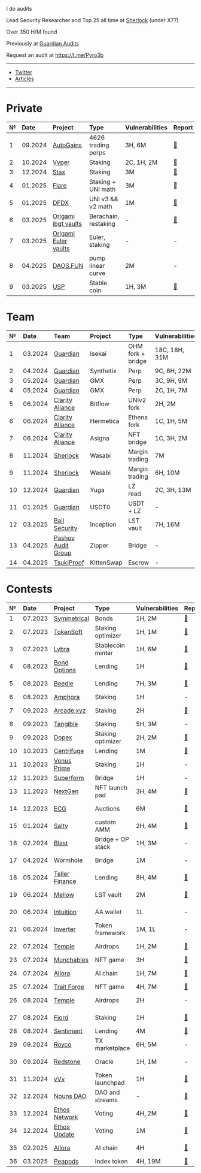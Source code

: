 I do audits

Lead Security Researcher and Top 25 all time at [Sherlock](https://audits.sherlock.xyz/leaderboards) (under X77)

Over 350 H/M found

Previously at [Guardian Audits](https://guardianaudits.com/)

Request an audit at https://t.me/Pyro3b

---

- [Twitter](https://x.com/0x3b33)
- [Articles](https://mirror.xyz/0x3b338e782859aE11c0B15694bc482a9aFa4A5809)

---

# Private 
| № | Date  | Project |  Type | Vulnerabilities | Report | Language |
|:--|:--|:--|:--|:--|:--|:--|
| 1 | 09.2024 | [AutoGains](https://x.com/auto_gains) | 4626 trading perps | 3H, 6M | [📑](https://github.com/0x3b33/reports/blob/master/Autogains.pdf) | Solidity |
| 2 | 10.2024 | [Vyper](https://www.vyper.win/) | Staking | 2C, 1H, 2M | [📑](https://github.com/0x3b33/reports/blob/master/Vyper.pdf) | Solidity |
| 3 | 12.2024 | [Stax](https://docs.helios-hlx.win/stax) | Staking | 3M | [📑](https://github.com/0x3b33/reports/blob/master/Stax.pdf) | Solidity |
| 4 | 01.2025 | [Flare](https://www.flare.win/) | Staking + UNI math | 3M | 📑 | Solidity |
| 5 | 01.2025 | [DFDX](https://dragonx.win/) | UNI v3 && v2 math | 1M | [📑](https://github.com/0x3b33/reports/blob/master/DFDX.pdf) | Solidity |
| 6 | 03.2025 | [Origami ibgt vaults](https://origami.finance/) | Berachain, restaking | - | [📑](https://github.com/0x3b33/reports/blob/master/Origami.pdf) | Solidity |
| 7 | 03.2025 | [Origami Euler vaults](https://origami.finance/) | Euler, staking | - | - | Solidity |
| 8 | 04.2025 | [DAOS.FUN](https://www.daos.fun/) | pump linear curve | 2M | - | Solana |
| 9 | 03.2025 | [USP](https://pareto.credit/) | Stable coin | 1H, 3M | [📑](https://github.com/0x3b33/reports/blob/master/USP.pdf) | Solidity |


# Team
| № | Date | Team | Project |  Type | Vulnerabilities | Report | Language |
|:--|:--|:--|:--|:--|:--|:--|:--|
| 1 | 03.2024 | [Guardian](https://guardianaudits.com/) | Isekai | OHM fork + bridge| 18C, 18H, 31M | - | Solidity |
| 2 | 04.2024 | [Guardian](https://guardianaudits.com/) | Synthetix | Perp | 9C, 6H, 22M | [📑](https://github.com/GuardianAudits/Audits/blob/main/Synthetix/2024-04-18_Synthetix_BFP_Market.pdf) | Solidity |
| 3 | 05.2024 | [Guardian](https://guardianaudits.com/) | GMX | Perp | 3C, 9H, 9M | [📑](https://github.com/GuardianAudits/Audits/blob/main/GMX/2024-06-14_GMX_Updates_1.pdf) | Solidity |
| 4 | 05.2024 | [Guardian](https://guardianaudits.com/) | GMX | Perp | 2C, 1H, 7M | [📑](https://github.com/GuardianAudits/Audits/blob/main/GMX/2024-06-14_GMX_Updates_2.pdf) | Solidity |
| 5 | 06.2024 | [Clarity Aliance](https://x.com/ClarAllianceSTX) | Bitflow | UNIv2 fork | 2H, 2M | [📑](https://github.com/Clarity-Alliance/audits/blob/main/Clarity%20Alliance%20-%20Bitflow.pdf) | Clarity (Stacks) |
| 6 | 06.2024 | [Clarity Aliance](https://x.com/ClarAllianceSTX) | Hermetica | Ethena fork | 1C, 1H, 5M | [📑](https://github.com/Clarity-Alliance/audits/blob/main/Clarity%20Alliance%20-%20Hermetica.pdf) | Clarity (Stacks) |
| 7 | 06.2024 | [Clarity Aliance](https://x.com/ClarAllianceSTX) | Asigna | NFT bridge | 1C, 3H, 2M | - | Clarity (Stacks) |
| 8 | 11.2024 | [Sherlock](https://audits.sherlock.xyz) | Wasabi | Margin trading | 7M | [📑](https://github.com/sherlock-protocol/sherlock-reports/blob/main/audits/2024.11.28%20-%20Final%20-%20Wasabi%20Audit%20Report.pdf) | Solidity |
| 9 | 11.2024 | [Sherlock](https://audits.sherlock.xyz) | Wasabi | Margin trading | 6H, 10M | - | Solana |
| 10 | 12.2024 | [Guardian](https://guardianaudits.com/) | Yuga | LZ read | 2C, 3H, 13M | - | Solidity |
| 11 | 01.2025 | [Guardian](https://guardianaudits.com/) | USDT0 | USDT + LZ | - | [📑](https://github.com/Everdawn-Labs/usdt0-audit-reports/blob/main/Guardian/USDT0_Arbitrum_Upgrade.pdf) | Solidity |
| 12 | 03.2025 | [Bail Security](https://bailsec.io/) | Inception | LST vault | 7H, 16M | - | Solidity |
| 13 | 04.2025 | [Pashov Audit Group](https://www.pashov.net/) | Zipper | Bridge | - | - | Solidity |
| 14 | 04.2025 | [TsukiProof](https://tsukiproof.com/) | KittenSwap | Escrow | - | - | Solidity |


# Contests 
| № | Date | Project | Type | Vulnerabilities | Report  | Language | Rank |
|:--|:--|:--|:--|:--|:--|:--|:--|
| 1 | 07.2023 | [Symmetrical](https://audits.sherlock.xyz/contests/85)| Bonds |  1H, 2M | [📑](https://github.com/0x3b33/portfolio/tree/master/sherlock/2023-06-symmetrical/report.md) | Solidity | - |
| 2 | 07.2023 | [TokenSoft](https://audits.sherlock.xyz/contests/100) | Staking optimizer | 1H, 1M | [📑](https://github.com/0x3b33/portfolio/tree/master/sherlock/2023-06-tokensoft/report.md) | Solidity | - |
| 3 | 07.2023 | [Lybra](https://code4rena.com/contests/2023-06-lybra-finance#top) | Stablecoin minter | 1H, 6M | [📑](https://github.com/0x3b33/portfolio/blob/master/c4/2023-06-lybra/report.md) | Solidity | Top 5 |
| 4 | 08.2023 | [Bond Options](https://audits.sherlock.xyz/contests/99) | Lending | 1H | [📑](https://github.com/0x3b33/portfolio/blob/master/sherlock/2023-06-bond/report.md) | Solidity | - |
| 5 | 08.2023 | [Beedle](https://www.codehawks.com/contests/clkbo1fa20009jr08nyyf9wbx) | Lending | 7H, 3M | [📑](https://github.com/0x3b33/portfolio/blob/master/codeHawks/2023-07-beedles/report.md) | Solidity | Top 5 |
| 6 | 08.2023 | [Amphora](https://code4rena.com/contests/2023-07-amphora-protocol#top) | Staking | 1H | - | Solidity | - |
| 7 | 09.2023 | [Arcade.xyz](https://code4rena.com/contests/2023-07-arcadexyz#top) |  Staking | 2H | [📑](https://github.com/0x3b33/portfolio/blob/master/c4/2023-07-arcade/report.md)| Solidity |  Top 5 |
| 8 | 09.2023 | [Tangible](https://code4rena.com/contests/2023-08-tangible-caviar#top) | Staking | 5H, 3M | - | Solidity | - |
| 9 | 09.2023 | [Dopex](https://code4rena.com/contests/2023-08-dopex#top) | Staking optimizer | 2H, 2M | [📑](https://github.com/0x3b33/portfolio/blob/master/c4/2023-08-dopex/report.md) | Solidity | - |
| 10 | 10.2023 | [Centrifuge](https://code4rena.com/contests/2023-09-centrifuge#top) | Lending | 1M | [📑](https://github.com/0x3b33/portfolio/blob/master/c4/2023-09-centrifuge/report.md) | Solidity |  Top3 |
| 11 | 10.2023 | [Venus Prime](https://code4rena.com/contests/2023-09-venus-prime#top) | Staking |1H | - | Solidity | - |
| 12 | 11.2023 | [Superform](https://cantina.xyz/competitions/2cd0b038-3e32-4db6-b488-0f85b6f0e49f) | Bridge | 1H | - | Solidity | - |
| 13 | 11.2023 | [NextGen](https://code4rena.com/audits/2023-10-nextgen#top) | NFT launch pad | 3H, 4M | [📑](https://github.com/0x3b33/portfolio/blob/master/c4/2023-10-nextgen/report.md) | Solidity | 1st |
| 14 | 12.2023 | [ECG](https://code4rena.com/audits/2023-12-ethereum-credit-guild#top) | Auctions | 6M | [📑](https://github.com/0x3b33/portfolio/blob/master/c4/2023-12-ecg/report.md) | Solidity | Top 10 |
| 15 | 01.2024 | [Salty](https://code4rena.com/audits/2024-01-saltyio#top) | custom AMM | 2H, 4M | [📑](https://code4rena.com/reports/2024-01-salty) | Solidity | - |
| 16 | 02.2024 | [Blast](https://cantina.xyz/competitions/c90131b4-5c7c-4ebc-a1f3-8002d219bfe0) | Bridge + OP stack | 1H, 3M | - | Go (OP stack) | - | 
| 17 | 04.2024 | Wormhole | Bridge |  1M | - | Solidity | Top 5 | 
| 18 | 05.2024 | [Teller Finance](https://audits.sherlock.xyz/contests/295) | Lending |  8H, 4M | [📑](https://audits.sherlock.xyz/contests/295/report) | Solidity | Top 10 |
| 19 | 06.2024 | [Mellow](https://audits.sherlock.xyz/contests/423) | LST vault | 2M | [📑](https://audits.sherlock.xyz/contests/423/report) | Solidity | Top 5 |
| 20 | 06.2024 | [Intuition](https://app.hats.finance/audit-competitions/intuition-0x538dbadc50cc87b281cd655f1edbc6ebda02a66a/leaderboard) | AA wallet |  1L | - | Rust | Top 3 |
| 21 | 06.2024 | [Inverter](https://app.hats.finance/audit-competitions/inverter-network-0xe47e52c4fea05e555920f1dcdcc6fb8eca103eeb/leaderboard) | Token framework |  1M, 1L | - | Solidity | Top 10 |
| 22 | 07.2024 | [Temple](https://codehawks.cyfrin.io/c/clxyjvjkg0007isl3p290etog) | Airdrops | 1H, 2M | [📑](https://codehawks.cyfrin.io/c/clxyjvjkg0007isl3p290etog/results?lt=contest&page=1&sc=reward&sj=reward&t=leaderboard) | Solidity | Top 3 |
| 23 | 07.2024 | [Munchables](https://code4rena.com/audits/2024-07-munchables#top) | NFT game | 3H | [📑](https://code4rena.com/reports/2024-07-munchables) | Solidity | - |
| 24 | 07.2024 |  [Allora](https://audits.sherlock.xyz/contests/454) | AI chain | 1H, 7M | [📑](https://audits.sherlock.xyz/contests/454/report) | Go (Cosmos) | Top 5 |
| 25 | 07.2024 | [Trait Forge](https://code4rena.com/audits/2024-07-traitforge) | NFT game | 4H, 7M | [📑](https://code4rena.com/reports/2024-07-traitforge) | Solidity | - |
| 26 | 08.2024 | [Temple](https://codehawks.cyfrin.io/c/clxyjvjkg0007isl3p290etog) | Airdrops | 2H | - | Solidity | Top 5 |
| 27 | 08.2024 | [Fjord](https://codehawks.cyfrin.io/c/2024-08-fjord) | Staking | 1H | [📑](https://codehawks.cyfrin.io/c/2024-08-fjord/results?lt=contest&sc=reward&sj=reward&page=1&t=report) | Solidity | Top 10 |
| 28 | 08.2024 | [Sentiment](https://audits.sherlock.xyz/contests/349) | Lending | 4M | [📑](https://audits.sherlock.xyz/contests/349/report) | Solidity | - |
| 29 | 09.2024 | [Royco](https://cantina.xyz/competitions/fadb5a8f-e39c-4a6b-89f6-a03858bb8602) | TX marketplace | 6H, 5M | - | Solidity | Top 3 |
| 30 | 09.2024 | [Redstone](https://cantina.xyz/competitions/8337db39-e04e-470d-8090-0cfb9a7ec2dd) | Oracle | 1H, 1M | - | Sway (Fuel) | Top 10 |
| 31 | 11.2024 | [vVv](https://audits.sherlock.xyz/contests/647?filter=questions) | Token launchpad | 1H | [📑](https://audits.sherlock.xyz/contests/647/report) | Solidity | 1st |
| 32 | 12.2024 | [Nouns DAO](https://audits.sherlock.xyz/contests/688?filter=questions) | DAO and streams | - | [📑](https://audits.sherlock.xyz/contests/688/report) | Solidity | Top 5 |
| 33 | 12.2024 | [Ethos Network](https://audits.sherlock.xyz/contests/675?filter=questions) | Voting | 4H, 2M | [📑](https://audits.sherlock.xyz/contests/675/report) | Solidity | 1st |
| 34 | 12.2024 | [Ethos Update](https://audits.sherlock.xyz/contests/735?filter=results) | Voting | 1M | [📑](https://audits.sherlock.xyz/contests/735/report) | Solidity | 2nd |
| 35 | 02.2025 | [Allora](https://audits.sherlock.xyz/contests/728) | AI chain | 4H | [📑](https://audits.sherlock.xyz/contests/728/report) | go (Cosmos) | Top 10 |
| 36 | 03.2025 | [Peapods](https://audits.sherlock.xyz/contests/749) | Index token | 4H, 19M | [📑](https://audits.sherlock.xyz/contests/748/report) | Solidity | 2nd |
